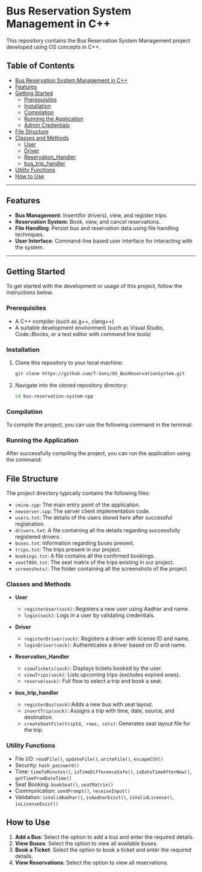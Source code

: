 # Bus Reservation System Management in C++


This repository contains the Bus Reservation System Management project developed using OS concepts in C++.

## Table of Contents

- [Bus Reservation System Management in C++](#bus-reservation-system-management-in-c)
 - [Features](#Features)
 - [Getting Started](#getting-started)
    - [Prerequisites](#prerequisites)
    - [Installation](#installation)
    - [Compilation](#compilation)
    - [Running the Application](#running-the-application)
    - [Admin Credentials](#admin-credentials)
  - [File Structure](#file-structure)
  - [Classes and Methods](#classes-and-methods)
    - [User](#user)
    - [Driver](#driver)
    - [Reservation_Handler](#reservation-handler)
    - [bus_trip_handler](#bus_trip_handler)
  - [Utility Functions](#utility-functions)
  - [How to Use](#how-to-use)

---

## Features

- **Bus Management**: Insert(for drivers), view, and register trips.
- **Reservation System**: Book, view, and cancel reservations.
- **File Handling**: Persist bus and reservation data using file handling techniques.
- **User Interface**: Command-line based user interface for interacting with the system.
  
---

## Getting Started

To get started with the development or usage of this project, follow the instructions below:

### Prerequisites

- A C++ compiler (such as g++, clang++)
- A suitable development environment (such as Visual Studio, Code::Blocks, or a text editor with command line tools)

### Installation

1. Clone this repository to your local machine:

    ```bash
    git clone https://github.com/T-Soni/OS_BusReservationSystem.git
    ```

2. Navigate into the cloned repository directory:

    ```bash
    cd bus-reservation-system-cpp
    ```

### Compilation

To compile the project, you can use the following command in the terminal:





### Running the Application

After successfully compiling the project, you can run the application using the command:



## File Structure

The project directory typically contains the following files:

- `cmine.cpp`: The main entry point of the application.
- `newserver.cpp`: The server client implementation code.
- `users.txt`: The details of the users stored here after successful registration.
- `drivers.txt`: A file containing all the details regarding successfully registered drivers.
- `buses.txt`: Information regarding buses present. 
- `trips.txt`: The trips present in our project.
- `bookings.txt`: A file contains all the confirmed bookings.
- `seatT00X.txt`: The seat matrix of the trips existing in our project.
- `screenshots/`: The folder containing all the screenshots of the project.

### Classes and Methods 

- **User**
  - `registerUser(sock)`: Registers a new user using Aadhar and name.
  - `login(sock)`: Logs in a user by validating credentials.

- **Driver**
  - `registerDriver(sock)`:  Registers a driver with license ID and name.
  - `loginDriver(sock)`: Authenticates a driver based on ID and name.

- **Reservation_Handler**
  - `viewTickets(sock)`:  Displays tickets booked by the user.
  - `viewTrips(sock)`: Lists upcoming trips (excludes expired ones).
  - `reserve(sock)`: Full flow to select a trip and book a seat.

- **bus_trip_handler**
  - `registerBus(sock)`:Adds a new bus with seat layout.
  - `insertTrip(sock)`: Assigns a trip with time, date, source, and destination.
  - `createSeatFile(tripId, rows, cols)`: Generates seat layout file for the trip.

### Utility Functions

- File I/O: `readFile()`, `updateFile()`, `writeFile()`, `escapeCSV()`
- Security: `hash_password()`
- Time: `timeToMinutes()`, `isTimeDifferenceSafe()`, `isDateTimeAfterNow()`, `getTimeFromDateTime()`
- Seat Booking: `bookSeat()`, `seatMatrix()`
- Communication: `sendPrompt()`, `receiveInput()`
- Validation: `isValidAadhar()`, `isAadharExist()`, `isValidLicense()`, `isLicenseExist()`

## How to Use

1. **Add a Bus**: Select the option to add a bus and enter the required details.
2. **View Buses**: Select the option to view all available buses.
3. **Book a Ticket**: Select the option to book a ticket and enter the required details.
4. **View Reservations**: Select the option to view all reservations.

